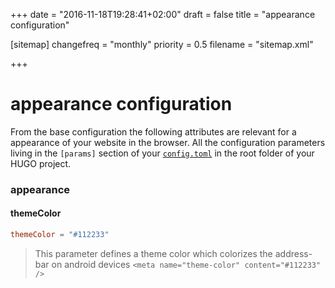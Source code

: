 +++
date = "2016-11-18T19:28:41+02:00"
draft = false
title = "appearance configuration"

[sitemap]
  changefreq = "monthly"
  priority = 0.5
  filename = "sitemap.xml"
  
+++

# appearance configuration

From the base configuration the following attributes are relevant for a appearance of your website in the browser. All the configuration parameters living in the `[params]` section of your [`config.toml`](/config/) in the root folder of your HUGO project.

### appearance

#### themeColor

```toml
themeColor = "#112233"
```

>  This parameter defines a theme color which colorizes the address-bar on android devices
> `<meta name="theme-color" content="#112233" />`

